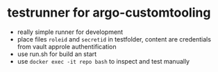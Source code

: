 # testrunner for argo-customtooling
* really simple runner for development
* place files `roleid` and `secretid` in testfolder, content are credentials from vault approle authentification
* use run.sh for build an start
* use `docker exec -it repo bash` to inspect and test manually